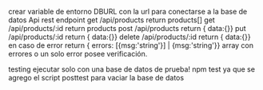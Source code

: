 crear variable de entorno DBURL con la url para conectarse a la base de datos
Api rest
endpoint
get /api/products return products[]
get /api/products/:id return products
post /api/products return { data:{}}
put /api/products/:id return { data:{}}
delete /api/products/:id return { data:{}}
en caso de error return { errors: [\{msg:'string'}] | {msg:'string'}} array con errores o un solo error
posee verificación.


testing
ejecutar solo con una base de datos de prueba! npm test ya que se agrego el script posttest para vaciar la base de datos 